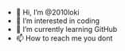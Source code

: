 - 👋 Hi, I’m @2010loki
- 👀 I’m interested in coding
- 🌱 I’m currently learning GitHub
- 📫 How to reach me you dont

<!---
2010loki/2010loki is a ✨ special ✨ repository because its `README.md` (this file) appears on your GitHub profile.
You can click the Preview link to take a look at your changes.
--->
